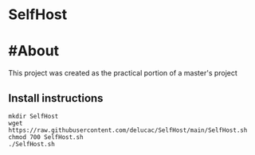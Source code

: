 # SelfHost

# #About
This project was created as the practical portion of a master's project

## Install instructions

```
mkdir SelfHost
wget https://raw.githubusercontent.com/delucac/SelfHost/main/SelfHost.sh
chmod 700 SelfHost.sh
./SelfHost.sh
```
